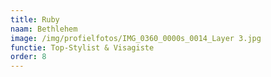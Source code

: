 ```yaml
---
title: Ruby
naam: Bethlehem
image: /img/profielfotos/IMG_0360_0000s_0014_Layer 3.jpg
functie: Top-Stylist & Visagiste
order: 8
---
```

